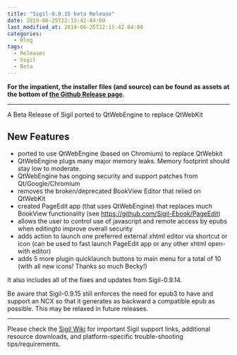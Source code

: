 ```yaml
---
title: "Sigil-0.9.15 beta Release"
date: 2019-06-25T22:15:42-04:00
last_modified_at: 2019-06-25T22:15:42-04:00
categories:
  - Blog
tags:
  - Releases
  - Sigil
  - Beta
---
```



__For the impatient, the installer files (and source) can be found as assets at the bottom of [the Github Release page](https://github.com/Sigil-Ebook/Sigil/releases/tag/0.9.15).__

---

A Beta Release of Sigil ported to QtWebEngine to replace QtWebKit

## New Features

*   ported to use QtWebEngine (based on Chromium) to replace QtWebkit
*   QtWebEngine plugs many major memory leaks. Memory footprint should stay low to moderate.
*   QtWebEngine has ongoing security and support patches from Qt/Google/Chromium
*   removes the broken/deprecated BookView Editor that relied on QtWebKit
*   created PageEdit app (that uses QtWebEngine) that replaces much BookView functionality (see <https://github.com/Sigil-Ebook/PageEdit>)
*   allows the user to control use of javascript and remote access by epubs when editingto improve overall security
*   adds action to launch one preferred external xhtml editor via shortcut or icon (can be used to fast launch PageEdit app or any other xhtml open-with editor)
*   adds 5 more plugin quicklaunch buttons to main menu for a total of 10 (with all new icons! Thanks so much Becky!)

It also includes all of the fixes and updates from Sigil-0.9.14.

Be aware that Sigil-0.9.15 still enforces the need for epub3 to have and support an NCX so that it generates as backward a compatible epub as possible. This may be relaxed in future releases.

---

Please check the [Sigil Wiki](https://github.com/Sigil-Ebook/Sigil/wiki) for important Sigil support links, additional resource downloads, and platform-specific trouble-shooting tips/requirements.